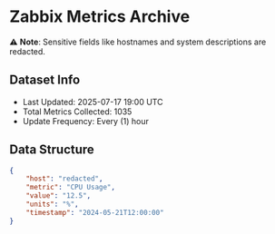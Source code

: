 # Zabbix Metrics Archive

⚠️ **Note**: Sensitive fields like hostnames and system descriptions are redacted.

## Dataset Info
- Last Updated: 2025-07-17 19:00 UTC
- Total Metrics Collected: 1035
- Update Frequency: Every (1) hour

## Data Structure
```json
{
    "host": "redacted",
    "metric": "CPU Usage",
    "value": "12.5",
    "units": "%",
    "timestamp": "2024-05-21T12:00:00"
}
```
